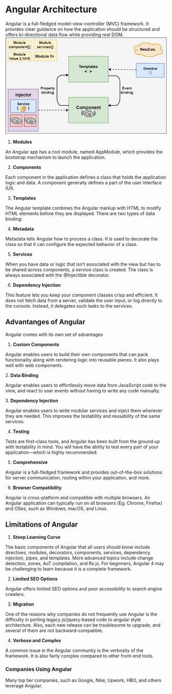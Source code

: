 # Angular Architecture
Angular is a full-fledged model-view-controller (MVC) framework. It provides clear guidance on how the application should be structured and offers bi-directional data flow while providing real DOM. 
<img src="/images/ngarchitecture.jpg"/>

1. <b>Modules</b>
<p>An Angular app has a root module, named AppModule, which provides the bootstrap mechanism to launch the application.
<p>

2. <b>Components</b>
<p>Each component in the application defines a class that holds the application logic and data. A component generally defines a part of the user interface (UI).</p>

3. <b>Templates</b>
<p>The Angular template combines the Angular markup with HTML to modify HTML elements before they are displayed. There are two types of data binding: <p>

4. <b>Metadata</b>
<p>Metadata tells Angular how to process a class. It is used to decorate the class so that it can configure the expected behavior of a class.</p>

5. <b>Services</b>
<p>When you have data or logic that isn’t associated with the view but has to be shared across components, a service class is created. The class is always associated with the @Injectible decorator.</p>


6. <b>Dependency Injection</b>
<p>This feature lets you keep your component classes crisp and efficient. It does not fetch data from a server, validate the user input, or log directly to the console. Instead, it delegates such tasks to the services.</p>

## Advantanges of Angular

Angular comes with its own set of advantages 

1. <b>Custom Components</b>
<p>Angular enables users to build their own components that can pack functionality along with rendering logic into reusable pieces. It also plays well with web components.</p>

2.<b> Data Binding</b>
<p>Angular enables users to effortlessly move data from JavaScript code to the view, and react to user events without having to write any code manually. </p>

3.<b> Dependency Injection</b>
<p>Angular enables users to write modular services and inject them wherever they are needed. This improves the testability and reusability of the same services. <p>

4. <b>Testing</b>
<p>Tests are first-class tools, and Angular has been built from the ground up with testability in mind. You will have the ability to test every part of your application—which is highly recommended. </p>

5. <b>Comprehensive</b>
<p>Angular is a full-fledged framework and provides out-of-the-box solutions for server communication, routing within your application, and more.
</p>

6. <b>Browser Compatibility</b>
<p>Angular is cross-platform and compatible with multiple browsers. An Angular application can typically run on all browsers (Eg: Chrome, Firefox) and OSes, such as Windows, macOS, and Linux.</p>

 ## Limitations of Angular
1. <b>Steep Learning Curve</b>
<p>The basic components of Angular that all users should know include directives, modules, decorators, components, services, dependency injection, pipes, and templates. More advanced topics include change detection, zones, AoT compilation, and Rx.js. For beginners, Angular 4 may be challenging to learn because it is a complete framework.</p> 

2. <b>Limited SEO Options</b>
<p>Angular offers limited SEO options and poor accessibility to search engine crawlers. </p>

3. <b>Migration</b>
<p>One of the reasons why companies do not frequently use Angular is the difficulty in porting legacy js/jquery-based code to angular style architecture. Also, each new release can be troublesome to upgrade, and several of them are not backward-compatible.</p>

4. <b>Verbose and Complex</b>
<p>A common issue in the Angular community is the verbosity of the framework. It is also fairly complex compared to other front-end tools.</p>


### Companies Using Angular
<p>Many top tier companies, such as Google, Nike, Upwork, HBO, and others leverage Angular.</p>
